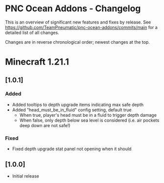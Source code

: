 # PNC Ocean Addons - Changelog

This is an overview of significant new features and fixes by release.  See https://github.com/TeamPneumatic/pnc-ocean-addons/commits/main for a detailed list of all changes.

Changes are in reverse chronological order; newest changes at the top.

# Minecraft 1.21.1

## [1.0.1]

### Added
* Added tooltips to depth upgrade items indicating max safe depth
* Added "head_must_be_in_fluid" config setting, default true
  * When true, player's head must be in a fluid to trigger depth damage
  * When false, only depth below sea level is considered (i.e. air pockets deep down are not safe!)

### Fixed
* Fixed depth upgrade stat panel not opening when it should

## [1.0.0]

* Initial release
